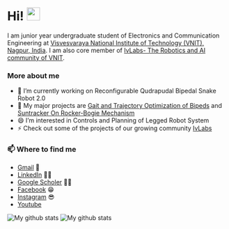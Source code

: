 # Hi! <img src="https://raw.githubusercontent.com/MartinHeinz/MartinHeinz/master/wave.gif" width="30px">


I am junior year undergraduate student of Electronics and Communication Engineering at [Visvesvaraya National Institute of Technology (VNIT), Nagpur, India](http://vnit.ac.in/). I am also core member of [IvLabs- The Robotics and AI community of VNIT](https://www.ivlabs.in/).

### More about me
- 🔭 I’m currently working on Reconfigurable Qudrapudal Bipedal Snake Robot 2.0
- 🌱 My major projects are [Gait and Trajectory Optimization of Bipeds](https://github.com/IvLabs/biped_trajectory_optimization) and [Suntracker On Rocker-Bogie Mechanism](https://github.com/AdityaWadichar/Suntracker-on-mobile-robot)
- 😄 I’m interested in Controls and Planning of Legged Robot System
- ⚡ Check out some of the projects of our growing community [IvLabs](https://github.com/IvLabs)



### 📫 Where to find me
- [Gmail](mailto:adityawadchar85@gmail.com) 📩
- [LinkedIn](https://www.linkedin.com/in/aditya-wadichar-87abb4190/) 👨💼
- [Google Scholer](https://scholar.google.com/citations?hl=en&user=80O_BLEAAAAJ) 👨‍🎓
- [Facebook](https://www.facebook.com/aditya.wadichar.9) 😁
- [Instagram](https://www.instagram.com/aditya_wadichar/) 😎
- [Youtube](https://www.youtube.com/channel/UCkXz6roBNGBK4hhm68F7wfw)


![My github stats](https://github-readme-stats.vercel.app/api?username=AdityaWadichar&show_icons=true)
![My github stats](https://github-readme-stats.vercel.app/api/top-langs/?username=AdityaWadichar&layout=compact)
